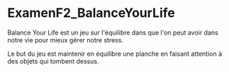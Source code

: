 # ExamenF2_BalanceYourLife

Balance Your Life est un jeu sur l'équilibre dans que l'on peut avoir dans notre vie pour mieux gérer notre stress.

Le but du jeu est maintenir en équilibre une planche en faisant attention à des objets qui tombent dessus.
